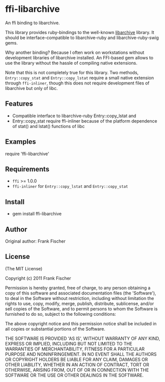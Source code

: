 ffi-libarchive
==============

An ffi binding to libarchive.

This library provides ruby-bindings to the well-known
[libarchive](http://code.google.com/p/libarchive/) library. It should be interface-compatible to libarchive-ruby and libarchive-ruby-swig gems.

Why another binding? Because I often work on workstations without
development libraries of libarchive installed. An FFI-based gem allows
to use the library without the hassle of compiling native extensions.

Note that this is not completely true for this library. Two methods,
``Entry::copy_stat`` and ``Entry::copy_lstat`` require a small native
extension through ``ffi-inliner``, though this does not require
development files of libarchive but only of libc.

Features
--------

* Compatible interface to libarchive-ruby Entry::copy_lstat and
* Entry::copy_stat require ffi-inliner because of the platform
  dependence of stat() and lstat() functions of libc

Examples
--------

require 'ffi-libarchive'

Requirements
------------

* ``ffi`` >= 1.0.0
* ``ffi-inliner`` for ``Entry::copy_lstat`` and ``Entry::copy_stat``

Install
-------

* gem install ffi-libarchive

Author
------

Original author: Frank Fischer

License
-------

(The MIT License)

Copyright (c) 2011 Frank Fischer

Permission is hereby granted, free of charge, to any person obtaining
a copy of this software and associated documentation files (the
'Software'), to deal in the Software without restriction, including
without limitation the rights to use, copy, modify, merge, publish,
distribute, sublicense, and/or sell copies of the Software, and to
permit persons to whom the Software is furnished to do so, subject to
the following conditions:

The above copyright notice and this permission notice shall be
included in all copies or substantial portions of the Software.

THE SOFTWARE IS PROVIDED 'AS IS', WITHOUT WARRANTY OF ANY KIND,
EXPRESS OR IMPLIED, INCLUDING BUT NOT LIMITED TO THE WARRANTIES OF
MERCHANTABILITY, FITNESS FOR A PARTICULAR PURPOSE AND NONINFRINGEMENT.
IN NO EVENT SHALL THE AUTHORS OR COPYRIGHT HOLDERS BE LIABLE FOR ANY
CLAIM, DAMAGES OR OTHER LIABILITY, WHETHER IN AN ACTION OF CONTRACT,
TORT OR OTHERWISE, ARISING FROM, OUT OF OR IN CONNECTION WITH THE
SOFTWARE OR THE USE OR OTHER DEALINGS IN THE SOFTWARE.
